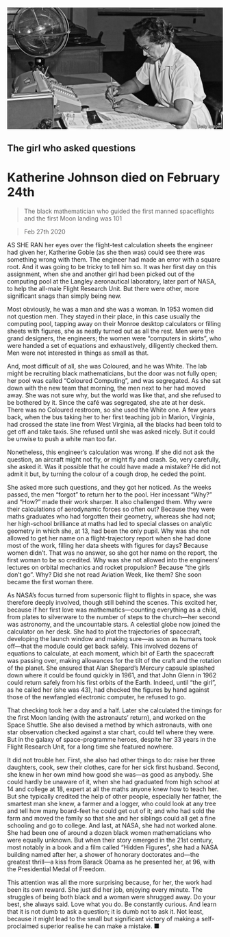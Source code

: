 ![](./images/20200229_OBP003_1.jpg)

## The girl who asked questions

# Katherine Johnson died on February 24th

> The black mathematician who guided the first manned spaceflights and the first Moon landing was 101

> Feb 27th 2020

AS SHE RAN her eyes over the flight-test calculation sheets the engineer had given her, Katherine Goble (as she then was) could see there was something wrong with them. The engineer had made an error with a square root. And it was going to be tricky to tell him so. It was her first day on this assignment, when she and another girl had been picked out of the computing pool at the Langley aeronautical laboratory, later part of NASA, to help the all-male Flight Research Unit. But there were other, more significant snags than simply being new.

Most obviously, he was a man and she was a woman. In 1953 women did not question men. They stayed in their place, in this case usually the computing pool, tapping away on their Monroe desktop calculators or filling sheets with figures, she as neatly turned out as all the rest. Men were the grand designers, the engineers; the women were “computers in skirts”, who were handed a set of equations and exhaustively, diligently checked them. Men were not interested in things as small as that.

And, most difficult of all, she was Coloured, and he was White. The lab might be recruiting black mathematicians, but the door was not fully open; her pool was called “Coloured Computing”, and was segregated. As she sat down with the new team that morning, the men next to her had moved away. She was not sure why, but the world was like that, and she refused to be bothered by it. Since the café was segregated, she ate at her desk. There was no Coloured restroom, so she used the White one. A few years back, when the bus taking her to her first teaching job in Marion, Virginia, had crossed the state line from West Virginia, all the blacks had been told to get off and take taxis. She refused until she was asked nicely. But it could be unwise to push a white man too far.

Nonetheless, this engineer’s calculation was wrong. If she did not ask the question, an aircraft might not fly, or might fly and crash. So, very carefully, she asked it. Was it possible that he could have made a mistake? He did not admit it but, by turning the colour of a cough drop, he ceded the point.

She asked more such questions, and they got her noticed. As the weeks passed, the men “forgot” to return her to the pool. Her incessant “Why?” and “How?” made their work sharper. It also challenged them. Why were their calculations of aerodynamic forces so often out? Because they were maths graduates who had forgotten their geometry, whereas she had not; her high-school brilliance at maths had led to special classes on analytic geometry in which she, at 13, had been the only pupil. Why was she not allowed to get her name on a flight-trajectory report when she had done most of the work, filling her data sheets with figures for days? Because women didn’t. That was no answer, so she got her name on the report, the first woman to be so credited. Why was she not allowed into the engineers’ lectures on orbital mechanics and rocket propulsion? Because “the girls don’t go”. Why? Did she not read Aviation Week, like them? She soon became the first woman there.

As NASA’s focus turned from supersonic flight to flights in space, she was therefore deeply involved, though still behind the scenes. This excited her, because if her first love was mathematics—counting everything as a child, from plates to silverware to the number of steps to the church—her second was astronomy, and the uncountable stars. A celestial globe now joined the calculator on her desk. She had to plot the trajectories of spacecraft, developing the launch window and making sure—as soon as humans took off—that the module could get back safely. This involved dozens of equations to calculate, at each moment, which bit of Earth the spacecraft was passing over, making allowances for the tilt of the craft and the rotation of the planet. She ensured that Alan Shepard’s Mercury capsule splashed down where it could be found quickly in 1961, and that John Glenn in 1962 could return safely from his first orbits of the Earth. Indeed, until “the girl”, as he called her (she was 43), had checked the figures by hand against those of the newfangled electronic computer, he refused to go.

That checking took her a day and a half. Later she calculated the timings for the first Moon landing (with the astronauts’ return), and worked on the Space Shuttle. She also devised a method by which astronauts, with one star observation checked against a star chart, could tell where they were. But in the galaxy of space-programme heroes, despite her 33 years in the Flight Research Unit, for a long time she featured nowhere.

It did not trouble her. First, she also had other things to do: raise her three daughters, cook, sew their clothes, care for her sick first husband. Second, she knew in her own mind how good she was—as good as anybody. She could hardly be unaware of it, when she had graduated from high school at 14 and college at 18, expert at all the maths anyone knew how to teach her. But she typically credited the help of other people, especially her father, the smartest man she knew, a farmer and a logger, who could look at any tree and tell how many board-feet he could get out of it; and who had sold the farm and moved the family so that she and her siblings could all get a fine schooling and go to college. And last, at NASA, she had not worked alone. She had been one of around a dozen black women mathematicians who were equally unknown. But when their story emerged in the 21st century, most notably in a book and a film called “Hidden Figures”, she had a NASA building named after her, a shower of honorary doctorates and—the greatest thrill—a kiss from Barack Obama as he presented her, at 96, with the Presidential Medal of Freedom.

This attention was all the more surprising because, for her, the work had been its own reward. She just did her job, enjoying every minute. The struggles of being both black and a woman were shrugged away. Do your best, she always said. Love what you do. Be constantly curious. And learn that it is not dumb to ask a question; it is dumb not to ask it. Not least, because it might lead to the small but significant victory of making a self-proclaimed superior realise he can make a mistake. ■